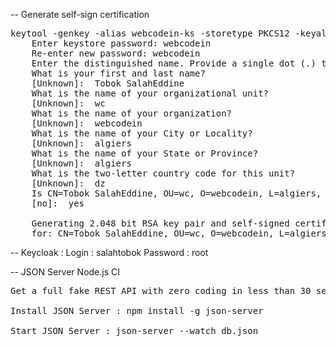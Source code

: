 --
Generate self-sign certification
<pre>
keytool -genkey -alias webcodein-ks -storetype PKCS12 -keyalg RSA -keysize 2048 -keystore keystore.p12 -validity 3650
    Enter keystore password: webcodein
    Re-enter new password: webcodein
    Enter the distinguished name. Provide a single dot (.) to leave a sub-component empty or press ENTER to use the default value in braces.
    What is your first and last name?
    [Unknown]:  Tobok SalahEddine
    What is the name of your organizational unit?
    [Unknown]:  wc
    What is the name of your organization?
    [Unknown]:  webcodein
    What is the name of your City or Locality?
    [Unknown]:  algiers
    What is the name of your State or Province?
    [Unknown]:  algiers
    What is the two-letter country code for this unit?
    [Unknown]:  dz
    Is CN=Tobok SalahEddine, OU=wc, O=webcodein, L=algiers, ST=algiers, C=dz correct?
    [no]:  yes
    
    Generating 2.048 bit RSA key pair and self-signed certificate (SHA384withRSA) with a validity of 3.650 days
    for: CN=Tobok SalahEddine, OU=wc, O=webcodein, L=algiers, ST=algiers, C=dz
</pre>
--
Keycloak : 
Login : salahtobok Password : root

-- JSON Server Node.js CI
<pre>
Get a full fake REST API with zero coding in less than 30 seconds (seriously)<br>
Install JSON Server : npm install -g json-server<br>
Start JSON Server : json-server --watch db.json<br>
</pre>